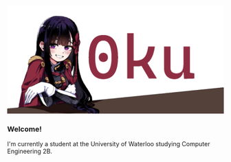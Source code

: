 
![](0kuBanner_Animated_3.gif)
### Welcome!
I'm currently a student at the University of Waterloo studying Computer Engineering 2B.  
<!-- - 🔭 I’m currently working on [Geese Migration](https://github.com/Abdullah9340/Geese-Migration) -->
<!--
**0ku/0ku** is a ✨ _special_ ✨ repository because its `README.md` (this file) appears on your GitHub profile.

Here are some ideas to get you started:

- 🔭 I’m currently working on ...
- 🌱 I’m currently learning ...
- 👯 I’m looking to collaborate on ...
- 🤔 I’m looking for help with ...
- 💬 Ask me about ...
- 📫 How to reach me: ...
- 😄 Pronouns: ...
- ⚡ Fun fact: ...
-->
